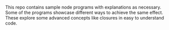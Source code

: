 This repo contains sample node programs with explanations as necessary.
Some of the programs showcase different ways to achieve the same effect.
These explore some advanced concepts like closures in easy to understand code. 
